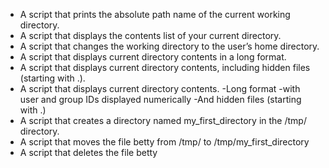 * A script that prints the absolute path name of the current working directory.
* A script that displays the contents list of your current directory.
* A script that changes the working directory to the user’s home directory.
* A script that displays current directory contents in a long format.
* A script that displays current directory contents, including hidden files (starting with .).
* A script that displays current directory contents. -Long format -with user and group IDs displayed numerically -And hidden files (starting with .)
* A script that creates a directory named my_first_directory in the /tmp/ directory.
* A script that moves  the file betty from /tmp/ to /tmp/my_first_directory
* A script that deletes the file betty
